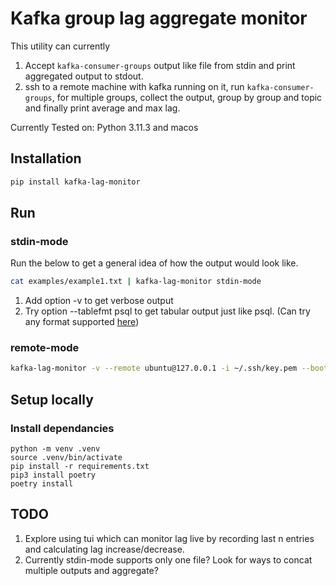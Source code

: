 # Kafka group lag aggregate monitor
This utility can currently 
1. Accept `kafka-consumer-groups` output like file from stdin and print aggregated output to stdout. 
2. ssh to a remote machine with kafka running on it, run `kafka-consumer-groups`, for multiple groups, collect the output, group by group and topic and finally print average and max lag.

Currently Tested on: Python 3.11.3 and macos

## Installation

```bash
pip install kafka-lag-monitor
```

## Run

### stdin-mode
Run the below to get a general idea of how the output would look like.
```bash
cat examples/example1.txt | kafka-lag-monitor stdin-mode
```
1. Add option -v to get verbose output
2. Try option --tablefmt psql to get tabular output just like psql. (Can try any format supported [here](https://github.com/astanin/python-tabulate#table-format))

### remote-mode
```bash
kafka-lag-monitor -v --remote ubuntu@127.0.0.1 -i ~/.ssh/key.pem --bootstrap-server 127.0.0.1:9000 --groups group1 group2
```

## Setup locally

### Install dependancies
```
python -m venv .venv
source .venv/bin/activate
pip install -r requirements.txt
pip3 install poetry
poetry install
```

## TODO
1. Explore using tui which can monitor lag live by recording last n entries and calculating lag increase/decrease.
2. Currently stdin-mode supports only one file? Look for ways to concat multiple outputs and aggregate?
